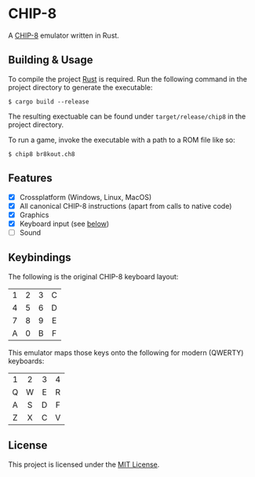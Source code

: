 # CHIP-8

A [CHIP-8](https://www.rust-lang.org/) emulator written in Rust.

## Building & Usage

To compile the project [Rust](https://www.rust-lang.org/) is required.
Run the following command in the project directory to generate the executable:
```
$ cargo build --release
```

The resulting exectuable can be found under `target/release/chip8` in the project
directory.

To run a game, invoke the executable with a path to a ROM file like so:
```
$ chip8 br8kout.ch8
```

## Features

- [x] Crossplatform (Windows, Linux, MacOS)
- [x] All canonical CHIP-8 instructions (apart from calls to native code)
- [x] Graphics
- [x] Keyboard input (see [below](##Keybindings))
- [ ] Sound

## Keybindings

The following is the original CHIP-8 keyboard layout:

|   |   |   |   |
|:-:|:-:|:-:|:-:|
| 1 | 2 | 3 | C |
| 4 | 5 | 6 | D |
| 7 | 8 | 9 | E |
| A | 0 | B | F |

This emulator maps those keys onto the following for modern (QWERTY) keyboards:

|   |   |   |   |
|:-:|:-:|:-:|:-:|
| 1 | 2 | 3 | 4 |
| Q | W | E | R |
| A | S | D | F |
| Z | X | C | V |

## License

This project is licensed under the [MIT License](./LICENSE).
